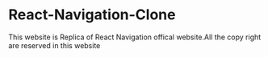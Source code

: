 # React-Navigation-Clone
This website is Replica of React Navigation offical website.All the copy right are reserved in this website
